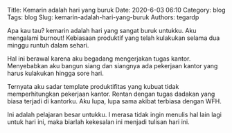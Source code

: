 Title: Kemarin adalah hari yang buruk
Date: 2020-6-03 06:10
Category: blog
Tags: blog
Slug: kemarin-adalah-hari-yang-buruk
Authors: tegardp

Apa kau tau? kemarin adalah hari yang sangat buruk untukku. Aku mengalami burnout! Kebiasaan produktif yang telah kulakukan selama dua minggu runtuh dalam sehari.

Hal ini berawal karena aku begadang mengerjakan tugas kantor. Menyebabkan aku bangun siang dan siangnya ada pekerjaan kantor yang harus kulakukan hingga sore hari.

Ternyata aku sadar template produktifitas yang kubuat tidak memperhitungkan pekerjaan kantor. Rentan dengan tugas dadakan yang biasa terjadi di kantorku. Aku lupa, lupa sama akibat terbiasa dengan WFH.

Ini adalah pelajaran besar untukku. I merasa tidak ingin menulis hal lain lagi untuk hari ini, maka biarlah kekesalan ini menjadi tulisan hari ini.